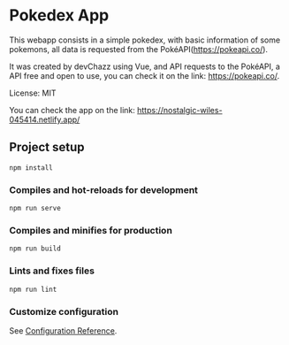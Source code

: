 # Pokedex App
This webapp consists in a simple pokedex, with basic information of some pokemons, all data is requested from the PokéAPI(https://pokeapi.co/). 

It was created by devChazz using Vue, and API requests to the PokéAPI, a API free and open to use, you can check it on the link: https://pokeapi.co/. 

License: MIT

You can check the app on the link: https://nostalgic-wiles-045414.netlify.app/

## Project setup
```
npm install
```

### Compiles and hot-reloads for development
```
npm run serve
```

### Compiles and minifies for production
```
npm run build
```

### Lints and fixes files
```
npm run lint
```

### Customize configuration
See [Configuration Reference](https://cli.vuejs.org/config/).
